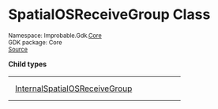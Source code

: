 
# SpatialOSReceiveGroup Class
<sup>
Namespace: Improbable.Gdk.<a href="{{urlRoot}}/api/core-index">Core</a><br/>
GDK package: Core<br/>
<a href="https://www.github.com/spatialos/gdk-for-unity/blob/f54d7cdc/workers/unity/Packages/com.improbable.gdk.core/Systems/UpdateGroups.cs/#L7">Source</a>
<style>
a code {
                    padding: 0em 0.25em!important;
}
code {
                    background-color: #ffffff!important;
}
</style>
</sup>






</p>

<b>Child types</b>

<table>
<tr>
<td style="padding: 14px; border: none; width: 29ch"><a href="{{urlRoot}}/api/core/spatial-os-receive-group/internal-spatial-os-receive-group">InternalSpatialOSReceiveGroup</a></td>
<td style="padding: 14px; border: none;"></td>
</tr>
</table>












